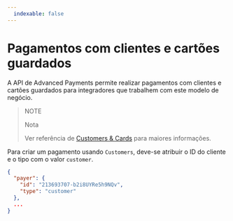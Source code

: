 ```yaml
---
  indexable: false
---
```


# Pagamentos com clientes e cartões guardados

A API de Advanced Payments permite realizar pagamentos com clientes e cartões guardados para integradores que trabalhem com este modelo de negócio.

> NOTE
>
> Nota
>
> Ver referência de [Customers & Cards](https://www.mercadopago[FAKER][URL][DOMAIN]/developers/pt//guides/online-payments/checkout-api/advanced-integration) para maiores informações.

Para criar um pagamento usando `Customers`, deve-se atribuir o ID do cliente e o tipo com o valor `customer`.


```json
{
  "payer": {
    "id": "213693707-b2i8UYRe5h9NQv",
    "type": "customer"
  },
  ...
}
```

